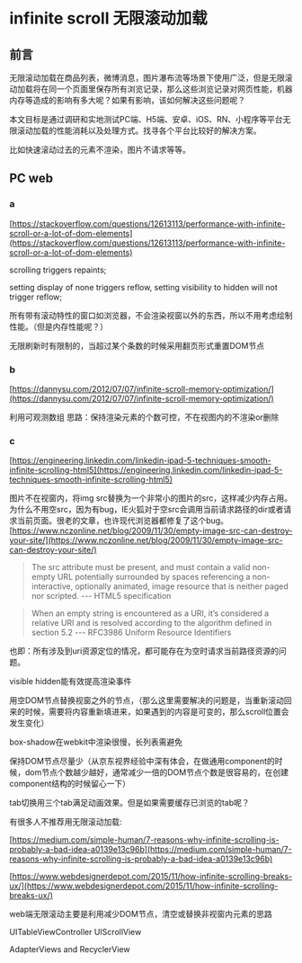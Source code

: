 # infinite scroll 无限滚动加载

## 前言
无限滚动加载在商品列表，微博消息，图片瀑布流等场景下使用广泛，但是无限滚动加载将在同一个页面里保存所有浏览记录，那么这些浏览记录对网页性能，机器内存等造成的影响有多大呢？如果有影响，该如何解决这些问题呢？

本文目标是通过调研和实地测试PC端、H5端、安卓、iOS、RN、小程序等平台无限滚动加载的性能消耗以及处理方式。找寻各个平台比较好的解决方案。

比如快速滚动过去的元素不渲染，图片不请求等等。

## PC web
### a 
[https://stackoverflow.com/questions/12613113/performance-with-infinite-scroll-or-a-lot-of-dom-elements](https://stackoverflow.com/questions/12613113/performance-with-infinite-scroll-or-a-lot-of-dom-elements)

scrolling triggers repaints; 

setting display of none triggers reflow, setting visibility to hidden will not trigger reflow;

所有带有滚动特性的窗口如浏览器，不会渲染视窗以外的东西，所以不用考虑绘制性能。（但是内存性能呢？）

无限刷新时有限制的，当超过某个条数的时候采用翻页形式重置DOM节点

### b
[https://dannysu.com/2012/07/07/infinite-scroll-memory-optimization/](https://dannysu.com/2012/07/07/infinite-scroll-memory-optimization/)

利用可观测数组
思路：保持渲染元素的个数可控，不在视图内的不渲染or删除

### c
[https://engineering.linkedin.com/linkedin-ipad-5-techniques-smooth-infinite-scrolling-html5](https://engineering.linkedin.com/linkedin-ipad-5-techniques-smooth-infinite-scrolling-html5)

图片不在视窗内，将img src替换为一个非常小的图片的src，这样减少内存占用。为什么不用空src，因为有bug，IE火狐对于空src会调用当前请求路径的dir或者请求当前页面。很老的文章，也许现代浏览器都修复了这个bug。[https://www.nczonline.net/blog/2009/11/30/empty-image-src-can-destroy-your-site/](https://www.nczonline.net/blog/2009/11/30/empty-image-src-can-destroy-your-site/)

> The src attribute must be present, and must contain a valid non-empty URL potentially surrounded by spaces referencing a non-interactive, optionally animated, image resource that is neither paged nor scripted. --- HTML5 specification

> When an empty string is encountered as a URI, it’s considered a relative URI and is resolved according to the algorithm defined in section 5.2  --- RFC3986 Uniform Resource Identifiers

也即：所有涉及到uri资源定位的情况，都可能存在为空时请求当前路径资源的问题。

visible hidden能有效提高渲染事件

用空DOM节点替换视窗之外的节点，（那么这里需要解决的问题是，当重新滚动回来的时候，需要将内容重新填进来，如果遇到的内容是可变的，那么scroll位置会发生变化）

box-shadow在webkit中渲染很慢，长列表需避免

保持DOM节点尽量少（从京东视界经验中深有体会，在做通用component的时候，dom节点个数越少越好，通常减少一倍的DOM节点个数是很容易的，在创建component结构的时候留心一下）

tab切换用三个tab满足动画效果。但是如果需要缓存已浏览的tab呢？


有很多人不推荐用无限滚动加载:

[https://medium.com/simple-human/7-reasons-why-infinite-scrolling-is-probably-a-bad-idea-a0139e13c96b](https://medium.com/simple-human/7-reasons-why-infinite-scrolling-is-probably-a-bad-idea-a0139e13c96b)

[https://www.webdesignerdepot.com/2015/11/how-infinite-scrolling-breaks-ux/](https://www.webdesignerdepot.com/2015/11/how-infinite-scrolling-breaks-ux/)

web端无限滚动主要是利用减少DOM节点，清空或替换非视窗内元素的思路


UITableViewController
UIScrollView 

AdapterViews and RecyclerView




